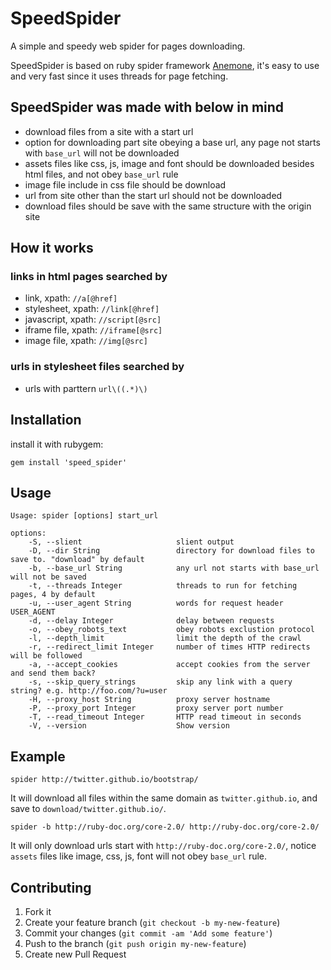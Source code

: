 # SpeedSpider

A simple and speedy web spider for pages downloading.

SpeedSpider is based on ruby spider framework [Anemone][1], it's easy to use and very fast since it uses threads for page fetching.

## SpeedSpider was made with below in mind

* download files from a site with a start url
* option for downloading part site obeying a base url, any page not starts with `base_url` will not be downloaded
* assets files like css, js, image and font should be downloaded besides html files, and not obey `base_url` rule
* image file include in css file should be download
* url from site other than the start url should not be downloaded
* download files should be save with the same structure with the origin site

## How it works

### links in html pages searched by

* link,        xpath: `//a[@href]`
* stylesheet,  xpath: `//link[@href]`
* javascript,  xpath: `//script[@src]`
* iframe file, xpath: `//iframe[@src]`
* image file,  xpath: `//img[@src]`

### urls in stylesheet files searched by

* urls with parttern `url\((.*)\)`

## Installation

install it with rubygem:

    gem install 'speed_spider'

## Usage
    Usage: spider [options] start_url

    options:
        -S, --slient                     slient output
        -D, --dir String                 directory for download files to save to. "download" by default
        -b, --base_url String            any url not starts with base_url will not be saved
        -t, --threads Integer            threads to run for fetching pages, 4 by default
        -u, --user_agent String          words for request header USER_AGENT
        -d, --delay Integer              delay between requests
        -o, --obey_robots_text           obey robots exclustion protocol
        -l, --depth_limit                limit the depth of the crawl
        -r, --redirect_limit Integer     number of times HTTP redirects will be followed
        -a, --accept_cookies             accept cookies from the server and send them back?
        -s, --skip_query_strings         skip any link with a query string? e.g. http://foo.com/?u=user
        -H, --proxy_host String          proxy server hostname
        -P, --proxy_port Integer         proxy server port number
        -T, --read_timeout Integer       HTTP read timeout in seconds
        -V, --version                    Show version

## Example

    spider http://twitter.github.io/bootstrap/

It will download all files within the same domain  as `twitter.github.io`, and save to `download/twitter.github.io/`.

    spider -b http://ruby-doc.org/core-2.0/ http://ruby-doc.org/core-2.0/

It will only download urls start with `http://ruby-doc.org/core-2.0/`, notice `assets` files like image, css, js, font will not obey `base_url` rule.

## Contributing

1. Fork it
2. Create your feature branch (`git checkout -b my-new-feature`)
3. Commit your changes (`git commit -am 'Add some feature'`)
4. Push to the branch (`git push origin my-new-feature`)
5. Create new Pull Request

[1]: http://anemone.rubyforge.org/
